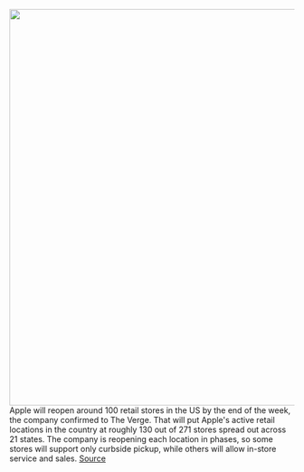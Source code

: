 <img src='https://cdn.vox-cdn.com/thumbor/Tgr_sZ1xiPEhaiQ8eIJEA8QWbEk=/0x0:2048x1365/1200x800/filters:focal(861x520:1187x846)/cdn.vox-cdn.com/uploads/chorus_image/image/66845035/apple_store_reopen.0.jpg' width='700px' /><br/>
Apple will reopen around 100 retail stores in the US by the end of the week, the company confirmed to The Verge. That will put Apple's active retail locations in the country at roughly 130 out of 271 stores spread out across 21 states. The company is reopening each location in phases, so some stores will support only curbside pickup, while others will allow in-store service and sales.
<a href='https://www.theverge.com/2020/5/26/21270799/apple-stores-retail-reopening-locations-service-sales-pickup'> Source <a/>
